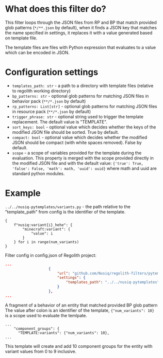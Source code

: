 # What does this filter do?
This filter loops through the JSON files from RP and BP that match provided
glob patterns (`*/**.json` by default), when it finds a JSON key that
matches the name specified in settings, it replaces it with a value generated
based on template file.

The template files are files with Python expression that evaluates to a value
which can be encoded in JSON.

# Configuration settings
- `templates_path: str` - a path to a directory with template files (relative to regolith working directory)
- `bp_patterns: str` - optional glob patterns for matching JSON files in behavior pack (`**/*.json` by default)
- `rp_patterns: List[str]` - optional glob patterns for matching JSON files in resource pack (`**/*.json` by default)
- `trigger_phrase: str` - optional string used to trigger the template replacement. The default value is "TEMPLATE".
- `sort_keys: bool` - optional value which decides whether the keys of the modified JSON file should be sorted. True by default.
- `compact: bool` - optional value which decides whether the modified JSON should be compact (with white spaces removed). False by default.
- `scope` - a scope of variables provided for the template during the evaluation. This property is merged with the scope provided directly in the modified JSON file and with the default value: `{'true': True, 'false': False, 'math': math, 'uuid': uuid}` where math and uuid are standard python modules.

# Example
`../../nusiq-pytemplates/variants.py` - the path relative to the
"template_path" from config is the identifier of the template.
```Py
{
    f"nusiq:variant{i}_hehe": {
        "minecraft:variant": {
            "value": i
        }
    } for i in range(num_variants)
}
```

Filter config in config.json of Regolith project:
```json
...
                    {
                        "url": "github.com/Nusiq/regolith-filters/pytemplate",
                        "settings": {
                            "templates_path": "../../nusiq-pytemplates"
                        }
                    },
...
```

A fragment of a behavior of an entity that matched provided BP glob pattern
The value after colon is an identifier of the template, `{"num_variants": 10}`
is a scope used to evaluate the temlpate.
```
...
    "component_groups": {
      "TEMPLATE:variants": {"num_variants": 10},
...
```
This template will create and add 10 component groups for the entity with
variant values from 0 to 9 inclusive.